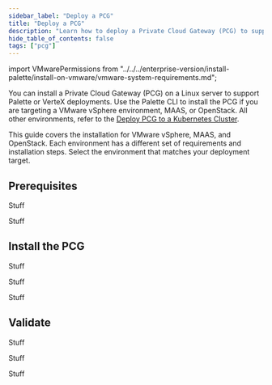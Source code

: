 ```yaml
---
sidebar_label: "Deploy a PCG"
title: "Deploy a PCG"
description: "Learn how to deploy a Private Cloud Gateway (PCG) to support Palette or VerteX deployments."
hide_table_of_contents: false
tags: ["pcg"]
---
```


import VMwarePermissions from "../../../enterprise-version/install-palette/install-on-vmware/vmware-system-requirements.md";

You can install a Private Cloud Gateway (PCG) on a Linux server to support Palette or VerteX deployments. Use the
Palette CLI to install the PCG if you are targeting a VMware vSphere environment, MAAS, or OpenStack. All other
environments, refer to the [Deploy PCG to a Kubernetes Cluster](../deploy-pcg-k8s.md).

This guide covers the installation for VMware vSphere, MAAS, and OpenStack. Each environment has a different set of
requirements and installation steps. Select the environment that matches your deployment target.

## Prerequisites

<Tabs groupId="infra">
<TabItem label="VMware vSphere" value="vmware">

<VMwarePermissions />

</TabItem>
<TabItem label="MAAS" value="maas">

Stuff

</TabItem>
<TabItem label="OpenStack" value="openstack">

Stuff

</TabItem>

</Tabs>

## Install the PCG

<Tabs groupId="infra">
<TabItem label="VMware vSphere" value="vmware">

Stuff

</TabItem>
<TabItem label="MAAS" value="maas">

Stuff

</TabItem>
<TabItem label="OpenStack" value="openstack">

Stuff

</TabItem>

</Tabs>

## Validate

<Tabs groupId="infra">
<TabItem label="VMware vSphere" value="vmware">

Stuff

</TabItem>
<TabItem label="MAAS" value="maas">

Stuff

</TabItem>
<TabItem label="OpenStack" value="openstack">

Stuff

</TabItem>

</Tabs>
